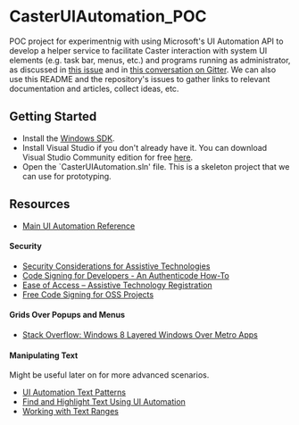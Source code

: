
CasterUIAutomation_POC
===============================

POC project for experimentnig with using Microsoft's UI Automation API to develop a helper service to facilitate Caster interaction with system UI elements (e.g. task bar, menus, etc.) and programs running as administrator, as discussed in [this issue](https://github.com/synkarius/caster/issues/114) and in [this conversation on Gitter](https://gitter.im/synkarius/caster?at=57df75b9aabc89857fb32558). We can also use this README and the repository's issues to gather links to relevant documentation and articles, collect ideas, etc.

Getting Started
-------------------------------

* Install the [Windows SDK](http://go.microsoft.com/fwlink/p/?LinkID=271979).
* Install Visual Studio if you don't already have it. You can download Visual Studio Community edition for free [here](https://www.visualstudio.com/en-us/downloads/download-visual-studio-vs.aspx).
* Open the `CasterUIAutomation.sln' file. This is a skeleton project that we can use for prototyping.


Resources
-------------------------------

* [Main UI Automation Reference](https://msdn.microsoft.com/en-us/library/windows/desktop/ee684009(v=vs.85).aspx)

#### Security

* [Security Considerations for Assistive Technologies](https://msdn.microsoft.com/en-us/library/windows/desktop/ee671610.aspx)
* [Code Signing for Developers - An Authenticode How-To](http://www.tech-pro.net/code-signing-for-developers.html)
* [Ease of Access – Assistive Technology Registration](https://msdn.microsoft.com/en-us/library/windows/desktop/bb879984.aspx)
* [Free Code Signing for OSS Projects](https://www.certum.eu/certum/cert,offer_en_open_source_cs.xml)

#### Grids Over Popups and Menus

* [Stack Overflow: Windows 8 Layered Windows Over Metro Apps](https://stackoverflow.com/questions/11232450/windows-8-layered-windows-over-metro-apps/13497452#13497452)


#### Manipulating Text

Might be useful later on for more advanced scenarios.

* [UI Automation Text Patterns](https://msdn.microsoft.com/en-us/library/ms752355(v=vs.110).aspx)
* [Find and Highlight Text Using UI Automation](https://msdn.microsoft.com/en-us/library/ms752287(v=vs.110).aspx)
* [Working with Text Ranges](https://msdn.microsoft.com/en-us/library/windows/desktop/hh298427(v=vs.85).aspx)


